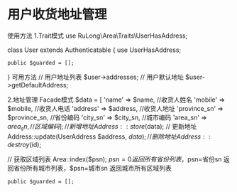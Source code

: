 # 用户收货地址管理

使用方法
1.Trait模式
use RuLong\Area\Traits\UserHasAddress;

class User extends Authenticatable
{
    use UserHasAddress;

    public $guarded = [];
}
可用方法
// 用户地址列表
$user->addresses;
// 用户默认地址
$user->getDefaultAddress;

2.地址管理
Facade模式
$data = [
	'name'      => $name, //收货人姓名
	'mobile'       => $mobile, //收货人电话
	'address'       => $address, //收货人地址
	'province_sn'   => $province_sn, //省份编码
	'city_sn'    => $city_sn, //城市编码
	'area_sn' => $area_sn, //区域编码
];
// 新增地址
Address::store($data);
// 更新地址
Address::update(UserAddress $address, $data);
// 删除地址
Address::destroy($id);

// 获取区域列表
Area::index($psn); $psn=0 返回所有省份列表，$psn=省份sn 返回省份所有城市列表，$psn=城市sn 返回城市所有区域列表

    public $guarded = [];

